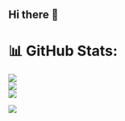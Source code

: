 ## Hi there 👋

<!--
**gvwlyrcsj/gvwlyrcsj** is a ✨ _special_ ✨ repository because its `README.md` (this file) appears on your GitHub profile.

Here are some ideas to get you started:

- 🔭 I’m currently working on ...
- 🌱 I’m currently learning ...
- 👯 I’m looking to collaborate on ...
- 🤔 I’m looking for help with ...
- 💬 Ask me about ...
- 📫 How to reach me: ...
- 😄 Pronouns: ...
- ⚡ Fun fact: ...
-->

# 📊 GitHub Stats:
![](https://github-readme-stats.vercel.app/api?username=gvwlyrcsj&theme=dark&hide_border=false&include_all_commits=false&count_private=false)<br/>
![](https://github-readme-streak-stats.herokuapp.com/?user=gvwlyrcsj&theme=dark&hide_border=false)<br/>
![](https://github-readme-stats.vercel.app/api/top-langs/?username=gvwlyrcsj&theme=dark&hide_border=false&include_all_commits=false&count_private=false&layout=compact)

[![](https://visitcount.itsvg.in/api?id=gvwlyrcsj&icon=0&color=0)](https://visitcount.itsvg.in)
